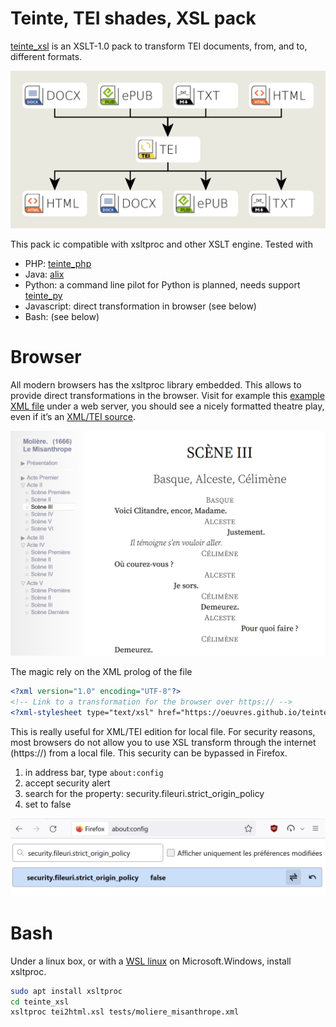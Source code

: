 # Teinte, TEI shades, XSL pack

[teinte_xsl](https://github.com/oeuvres/teinte_xsl/) is an XSLT-1.0 pack to transform TEI documents, from, and to, different formats.


![Teinte xsl graph](doc/teinte_xsl.png)

This pack ic compatible with xsltproc and other XSLT engine. Tested with
 * PHP: [teinte_php](https://github.com/oeuvres/teinte_php)
 * Java: [alix](https://github.com/oeuvres/alix)
 * Python: a command line pilot for Python is planned, needs support [teinte_py](https://github.com/oeuvres/teinte_py)
 * Javascript: direct transformation in browser (see below)
 * Bash: (see below)

# Browser

All modern browsers has the xsltproc library embedded. This allows to provide direct transformations in the browser. Visit for example this [example XML file](https://oeuvres.github.io/teinte_xsl/tests/moliere_misanthrope.xml) under a web server, you should see a nicely formatted theatre play, even if it’s an [XML/TEI source](https://github.com/oeuvres/teinte_xsl/tests/moliere_misanthrope.xml).

![Teinte xsl graph](doc/teinte_misanthrope.png)

The magic rely on the XML prolog of the file

```xml
<?xml version="1.0" encoding="UTF-8"?>
<!-- Link to a transformation for the browser over https:// -->
<?xml-stylesheet type="text/xsl" href="https://oeuvres.github.io/teinte_xsl/tei_html.xsl"?>
```

This is really useful for XML/TEI edition for local file. For security reasons, most browsers do not allow you to use XSL transform through the internet (https://) from a local file. This security can be bypassed in Firefox.


1. in address bar, type `about:config`
2. accept security alert
3. search for the property: security.fileuri.strict_origin_policy
4. set to false

![Firefox fileuri](doc/firefox_fileuri.png)

# Bash

Under a linux box, or with a [WSL linux](https://ubuntu.com/wsl) on Microsoft.Windows, install xsltproc.

```bash
sudo apt install xsltproc
cd teinte_xsl
xsltproc tei2html.xsl tests/moliere_misanthrope.xml
```

